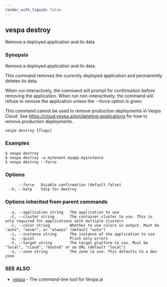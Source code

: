```yaml
---
render_with_liquid: false
---
```


## vespa destroy

Remove a deployed application and its data

### Synopsis

Remove a deployed application and its data.

This command removes the currently deployed application and permanently
deletes its data.

When run interactively, the command will prompt for confirmation before
removing the application. When run non-interactively, the command will refuse
to remove the application unless the --force option is given.

This command cannot be used to remove production deployments in Vespa Cloud. See
https://cloud.vespa.ai/en/deleting-applications for how to remove production
deployments.


```
vespa destroy [flags]
```

### Examples

```
$ vespa destroy
$ vespa destroy -a mytenant.myapp.myinstance
$ vespa destroy --force
```

### Options

```
      --force   Disable confirmation (default false)
  -h, --help    help for destroy
```

### Options inherited from parent commands

```
  -a, --application string   The application to use
  -C, --cluster string       The container cluster to use. This is only required for applications with multiple clusters
  -c, --color string         Whether to use colors in output. Must be "auto", "never", or "always" (default "auto")
  -i, --instance string      The instance of the application to use
  -q, --quiet                Print only errors
  -t, --target string        The target platform to use. Must be "local", "cloud", "hosted" or an URL (default "local")
  -z, --zone string          The zone to use. This defaults to a dev zone
```

### SEE ALSO

* [vespa](vespa.html)	 - The command-line tool for Vespa.ai

